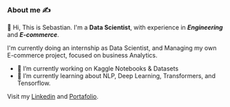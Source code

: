 ### About me ✍️

🚀 Hi, This is Sebastian.
    I'm a **Data Scientist**, with experience in _**Engineering**_ and _**E-commerce**_. 
   
I'm currently doing an internship as Data Scientist, and Managing my own E-commerce project, focused on business Analytics.

* 🔭 I’m currently working on Kaggle Notebooks & Datasets
* 🌱 I’m currently learning about NLP, Deep Learning, Transformers, and Tensorflow.
 

Visit my [Linkedin](https://www.linkedin.com/in/sebastian-jaramillo-b56522162/) and [Portafolio](https://xebastian-portfolio.netlify.app/).


